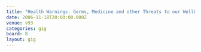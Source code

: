 ```yaml
---
title: "Health Warnings: Germs, Medicine and other Threats to our Wellbeing: John Playfair"
date: 2006-11-18T20:00:00.000Z
venue: v93
categories: gig
board: 8
layout: gig
---
```

